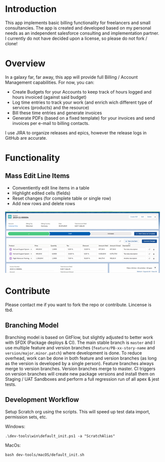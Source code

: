 # Introduction
This app implements basic billing functionality for freelancers and small consultancies.
The app is created and developed based on my personal needs as an independent salesforce consulting and implementation partner.
I currently do not have decided upon a license, so please do not fork / clone!

# Overview
In a galaxy far, far away, this app will provide full Billing / Account Management capabilities. For now, you can:
* Create Budgets for your Accounts to keep track of hours logged and hours invoiced (against said budget)
* Log time entries to track your work (and enrich wich different type of services (products) and the resource)
* Bill these time entries and generate invoices
* Generate PDFs (based on a fixed template) for your invoices and send invoices per e-mail to billing contacts.

I use JIRA to organize releases and epics, however the release logs in GitHub are accurate.

# Functionality

## Mass Edit Line Items
* Conventiently edit line items in a table
* Highlight edited cells (fields)
* Reset changes (for complete table or single row)
* Add new rows and delete rows

<img src="screenshots/edit-line-items.gif" alt="Edit line items animation"/>

# Contribute
Please contact me if you want to fork the repo or contribute. Lincense is tbd.

## Branching Model
Branching model is based on GitFlow, but slightly adjusted to better work with SFDX (Package deploys & CI). The main stable branch is `master` and I use multiple feature and version branches (`feature/PB-xx-story-name` and `version/major.minor.patch`) where development is done. To reduce overhead, work can be done in both feature and version branches (as long as the version is developed by a single person). Feature branches always merge to version branches. Version branches merge to master. CI triggers on version branches will create new package versions and install them on Staging / UAT Sandboxes and perform a full regression run of all apex & jest tests.

## Development Workflow
Setup Scratch org using the scripts. This will speed up test data import, permission sets, etc.

Windows:
```shell
.\dev-tools\win\default_init.ps1 -a "ScratchAlias"
```

MacOs:
```shell
bash dev-tools/macOS/default_init.sh
```